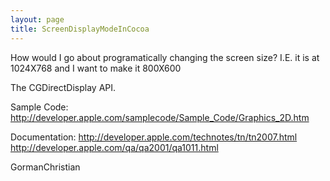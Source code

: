 ```yaml
---
layout: page
title: ScreenDisplayModeInCocoa
---
```


How would I go about programatically changing the screen size? I.E. it is at 1024X768 and I want to make it 800X600

The CGDirectDisplay API.

Sample Code:
http://developer.apple.com/samplecode/Sample_Code/Graphics_2D.htm

Documentation:
http://developer.apple.com/technotes/tn/tn2007.html
http://developer.apple.com/qa/qa2001/qa1011.html

GormanChristian

